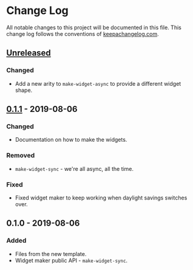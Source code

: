 # Change Log
All notable changes to this project will be documented in this file. This change log follows the conventions of [keepachangelog.com](http://keepachangelog.com/).

## [Unreleased]
### Changed
- Add a new arity to `make-widget-async` to provide a different widget shape.

## [0.1.1] - 2019-08-06
### Changed
- Documentation on how to make the widgets.

### Removed
- `make-widget-sync` - we're all async, all the time.

### Fixed
- Fixed widget maker to keep working when daylight savings switches over.

## 0.1.0 - 2019-08-06
### Added
- Files from the new template.
- Widget maker public API - `make-widget-sync`.

[Unreleased]: https://github.com/your-name/intro-to-ec/compare/0.1.1...HEAD
[0.1.1]: https://github.com/your-name/intro-to-ec/compare/0.1.0...0.1.1
